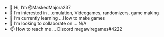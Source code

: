 - 👋 Hi, I’m @MaskedMajora237
- 👀 I’m interested in ...emulation, Videogames, randomizers, game making
- 🌱 I’m currently learning ...How to make games
- 💞️ I’m looking to collaborate on ... N/A
- 📫 How to reach me ... Discord megawiregames#4222

<!---
MaskedMajora237/MaskedMajora237 is a ✨ special ✨ repository because its `README.md` (this file) appears on your GitHub profile.
You can click the Preview link to take a look at your changes.
--->
